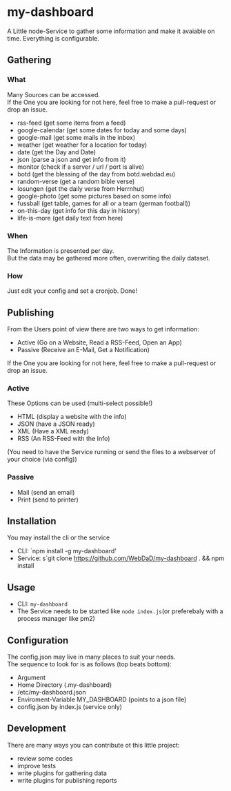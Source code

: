 # my-dashboard

A Little node-Service to gather some information and make it avaiable on time.
Everything is configurable.

## Gathering

### What

Many Sources can be accessed.  
If the One you are looking for not here, feel free to make a pull-request or drop an issue.

* rss-feed (get some items from a feed)
* google-calendar (get some dates for today and some days)
* google-mail (get some mails in the inbox)
* weather (get weather for a location for today)
* date (get the Day and Date)
* json (parse a json and get info from it)
* monitor (check if a server / url / port is alive)
* botd (get the blessing of the day from botd.webdad.eu)
* random-verse (get a random bible verse)
* losungen (get the daily verse from Herrnhut)
* google-photo (get some pictures based on some info)
* fussball (get table, games for all or a team (german football))
* on-this-day (get info for this day in history)
* life-is-more (get daily text from here)

### When

The Information is presented per day.  
But the data may be gathered more often, overwriting the daily dataset.

### How

Just edit your config and set a cronjob. Done!

## Publishing

From the Users point of view there are two ways to get information:

* Active (Go on a Website, Read a RSS-Feed, Open an App)
* Passive (Receive an E-Mail, Get a Notification)

If the One you are looking for not here, feel free to make a pull-request or drop an issue.

### Active

These Options can be used (multi-select possible!)

* HTML (display a website with the info)
* JSON (have a JSON ready)
* XML (Have a XML ready)
* RSS (An RSS-Feed with the Info)

(You need to have the Service running or send the files to a webserver of your choice (via config))

### Passive

* Mail (send an email)
* Print (send to printer)

## Installation

You may install the cli or the service

* CLI: `npm install -g my-dashboard'
* Service: s`git clone https://github.com/WebDaD/my-dashboard . && npm install

## Usage

* CLI: `my-dashboard`
* The Service needs to be started like `node index.js`(or preferebaly with a process manager like pm2)

## Configuration

The config.json may live in many places to suit your needs.  
The sequence to look for is as follows (top beats bottom):

* Argument
* Home Directory (.my-dashboard)
* /etc/my-dashboard.json
* Enviroment-Variable MY_DASHBOARD (points to a json file)
* config.json by index.js (service only)

## Development

There are many ways you can contribute ot this little project:

* review some codes
* improve tests
* write plugins for gathering data
* write plugins for publishing reports